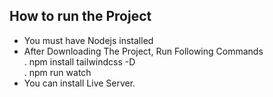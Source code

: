 ## How to run the Project

* You must have Nodejs installed
* After Downloading The Project, Run Following Commands
   <br> . npm install tailwindcss -D
   <br> . npm run watch
* You can install Live Server.
